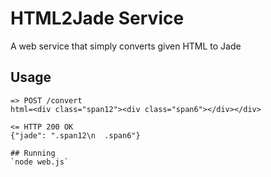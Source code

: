 # HTML2Jade Service
A web service that simply converts given HTML to Jade

## Usage
```
=> POST /convert 
html=<div class="span12"><div class="span6"></div></div>

<= HTTP 200 OK
{"jade": ".span12\n  .span6"}

## Running
`node web.js`
